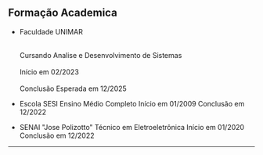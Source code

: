 ## Formação Academica 
- Faculdade UNIMAR
    
   <br /> Cursando Analise e Desenvolvimento de Sistemas <br /> 
    <br />Início em 02/2023<br />
    <br />Conclusão Esperada em 12/2025<br />

- Escola SESI 
Ensino Médio Completo 
Início em 01/2009
Conclusão em 12/2022

- SENAI "Jose Polizotto" 
Técnico em Eletroeletrônica
Início em 01/2020
Conclusão em 12/2022 
---

